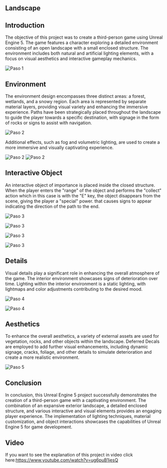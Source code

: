 ## Landscape

## Introduction

The objective of this project was to create a third-person game using Unreal Engine 5. The game features a character exploring a detailed environment consisting of an open landscape with a small enclosed structure. The environment includes both natural and artificial lighting elements, with a focus on visual aesthetics and interactive gameplay mechanics.

 ![Paso 1](imgs/Captura2.png)
  
## Environment

The environment design encompasses three distinct areas: a forest, wetlands, and a snowy region. Each area is represented by separate material layers, providing visual variety and enhancing the immersive experience. Paths have been strategically placed throughout the landscape to guide the player towards a specific destination, with signage in the form of rocks or signs to assist with navigation.

 ![Paso 2](imgs/Captura1.png)

 Additional effects, such as fog and volumetric lighting, are used to create a more immersive and visually captivating experience.
 
 ![Paso 2](imgs/Captura10.png)
 ![Paso 2](imgs/Captura11.png)
 
## Interactive Object

An interactive object of importance is placed inside the closed structure. When the player enters the "range" of the object and performs the "collect" action which in this case is with the "E" key, the object disappears from the scene, giving the player a "special" power. that causes signs to appear indicating the direction of the path to the end.

![Paso 3](imgs/Captura4.png)

![Paso 3](imgs/Captura5.png)

![Paso 3](imgs/Captura6.png)

![Paso 3](/imgs/gif1.gif)

## Details
Visual details play a significant role in enhancing the overall atmosphere of the game. The interior environment showcases signs of deterioration over time. Lighting within the interior environment is a static  lighting, with lightmaps and color adjustments contributing to the desired mood. 

![Paso 4](imgs/Captura7.png)

![Paso 4](imgs/Captura8.png)

## Aesthetics

To enhance the overall aesthetics, a variety of external assets are used for vegetation, rocks, and other objects within the landscape. Deferred Decals are employed to add further visual enhancements, including dynamic signage, cracks, foliage, and other details to simulate deterioration and create a more realistic environment.

![Paso 5](imgs/Captura9.png)

## Conclusion
In conclusion, this Unreal Engine 5 project successfully demonstrates the creation of a third-person game with a captivating environment. The combination of an expansive exterior landscape, a detailed enclosed structure, and various interactive and visual elements provides an engaging player experience. The implementation of lighting techniques, material customization, and object interactions showcases the capabilities of Unreal Engine 5 for game development.

## Video
If you want to see the explanation of this project in video click here:https://www.youtube.com/watch?v=ug6puB1jesQ
